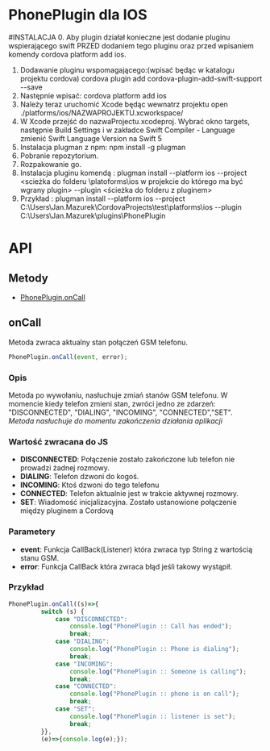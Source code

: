 # PhonePlugin dla IOS

#INSTALACJA
0. Aby plugin działał konieczne jest dodanie pluginu wspierającego swift PRZED dodaniem tego pluginu oraz przed wpisaniem komendy cordova platform add ios.
1. Dodawanie pluginu wspomagającego:(wpisać będąc w katalogu projektu cordova) cordova plugin add cordova-plugin-add-swift-support --save
2. Następnie wpisać: cordova platform add ios
3. Należy teraz uruchomić Xcode będąc wewnatrz projektu open ./platforms/ios/NAZWAPROJEKTU.xcworkspace/
4. W Xcode przejść do nazwaProjectu.xcodeproj. Wybrać okno targets, następnie Build Settings i w zakładce Swift Compiler - Language zmienić Swift Language Version na Swift 5
5. Instalacja plugman z npm: npm install -g plugman
6. Pobranie repozytorium.
7. Rozpakowanie go.
8. Instalacja pluginu komendą : plugman install --platform ios --project <scieżka do folderu \platoforms\ios w projekcie do którego ma być wgrany plugin> --plugin <ścieżka do folderu z pluginem>
9. Przykład : plugman install --platform ios --project C:\Users\Jan.Mazurek\CordovaProjects\test\platforms\ios --plugin        C:\Users\Jan.Mazurek\plugins\PhonePlugin

# API

## Metody
- [PhonePlugin.onCall](#onCall)


## onCall

Metoda zwraca aktualny stan połączeń GSM telefonu.
```javascript
PhonePlugin.onCall(event, error);
```
### Opis

Metoda po wywołaniu, nasłuchuje zmiań stanów GSM telefonu. W momencie kiedy telefon zmieni stan, zwróci jedno ze zdarzeń: "DISCONNECTED", "DIALING", "INCOMING", "CONNECTED","SET".  
*Metoda nasłuchuje do momentu zakończenia działania aplikacji*

### Wartość zwracana do JS    
  - __DISCONNECTED__: Połączenie zostało zakończone lub telefon nie prowadzi żadnej rozmowy.
  - __DIALING__: Telefon dzwoni do kogoś.
  - __INCOMING__: Ktoś dzwoni do tego telefonu
  - __CONNECTED__: Telefon aktualnie jest w trakcie aktywnej rozmowy.
  - __SET__: Wiadomość inicjalizacyjna. Zostało ustanowione połączenie między pluginem a Cordovą


### Parametery

- __event__: Funkcja CallBack(Listener) która zwraca typ String z wartością stanu GSM. 
- __error__: Funkcja CallBack która zwraca błąd jeśli takowy wystąpił.

### Przykład
```javascript
PhonePlugin.onCall((s)=>{
         switch (s) {
             case "DISCONNECTED":
                 console.log("PhonePlugin :: Call has ended");
                 break;
             case "DIALING":
                 console.log("PhonePlugin :: Phone is dialing");
                 break;
             case "INCOMING":
                 console.log("PhonePlugin :: Someone is calling");
                 break;
             case "CONNECTED":
                 console.log("PhonePlugin :: phone is on call");
                 break;
             case "SET":
                 console.log("PhonePlugin :: listener is set");
                 break;
         }},
         (e)=>{console.log(e);});    
```

